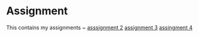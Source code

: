 # Assignment
This contains my assignments ~
[asssignment 2](https://github.com/jurmaaas/Assignment/blob/master/Assignment%202.ipynb)
[assignment 3](https://github.com/jurmaaas/Assignment/blob/master/assignment3%20(1).ipynb)
[assingment 4](https://github.com/jurmaaas/Assignment/blob/master/assignment4.ipynb)


